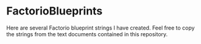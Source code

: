 # FactorioBlueprints
Here are several Factorio blueprint strings I have created. Feel free to copy the strings from the text documents contained in this repository. 
